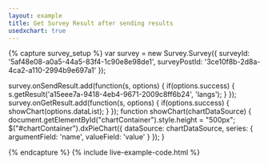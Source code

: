 ```yaml
---
layout: example
title: Get Survey Result after sending results
usedxchart: true
---
```


<div id="chartContainer" style="width:500px;height:0px"></div>

{% capture survey_setup %}
var survey = new Survey.Survey({
        surveyId: '5af48e08-a0a5-44a5-83f4-1c90e8e98de1',
        surveyPostId: '3ce10f8b-2d8a-4ca2-a110-2994b9e697a1'
});

survey.onSendResult.add(function(s, options) {
    if(options.success) {
        s.getResult('a15eee7a-9418-4eb4-9671-2009c8ff6b24', 'langs');
    }
});
survey.onGetResult.add(function(s, options) {
    if(options.success) {
        showChart(options.dataList);
    }
});
function showChart(chartDataSource) {
    document.getElementById("chartContainer").style.height = "500px";
    $("#chartContainer").dxPieChart({
        dataSource: chartDataSource,
        series: {
            argumentField: 'name',
            valueField: 'value'
        }
    });
}

{% endcapture %}
{% include live-example-code.html %}
